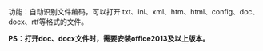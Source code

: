 功能：自动识别文件编码，可以打开 txt、ini、xml、htm、html、config、doc、docx、rtf等格式的文件。

**PS：打开doc、docx文件时，需要安装office2013及以上版本。**

